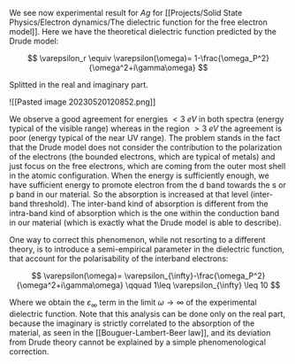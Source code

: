 We see now experimental result for $Ag$ for [[Projects/Solid State Physics/Electron dynamics/The dielectric function for the free electron model]].
Here we have the theoretical dielectric function predicted by the Drude model:

$$  \varepsilon_r \equiv \varepsilon(\omega)= 1-\frac{\omega_P^2}{\omega^2+i\gamma\omega} $$

Splitted in the real and imaginary part.

![[Pasted image 20230520120852.png]]

We observe a good agreement for energies $<3\ eV$ in both spectra (energy  typical of the visible range) whereas in the region $> 3 \ eV$ the agreement is poor (energy typical of the near UV range).
The problem stands in the fact that the Drude model does not consider the contribution to the polarization of the electrons (the bounded electrons, which are typical of metals) and just focus on the free electrons, which are coming from the outer most shell in the atomic configuration.
When the energy is sufficiently enough, we have sufficient energy to promote electron from the d band towards the s or p band in our material. So the absorption is increased at that level (inter-band threshold). The inter-band kind of absorption is different from the intra-band kind of absorption which is the one within the conduction band in our material (which is exactly what the Drude model is able to describe).

One way to correct this phenomenon, while not resorting to a different theory, is to introduce a semi-empirical parameter in the dielectric function, that account for the polarisability of the interband electrons:

$$   \varepsilon(\omega)= \varepsilon_{\infty}-\frac{\omega_P^2}{\omega^2+i\gamma\omega} \qquad 1\leq \varepsilon_{\infty} \leq 10 $$

Where we obtain the $\varepsilon_{\infty}$ term in the limit $\omega \to \infty$ of the experimental dielectric function.
Note that this analysis can be done only on the real part, because the imaginary is strictly correlated to the absorption of the material, as seen in the [[Bouguer-Lambert-Beer law]], and its deviation from Drude theory cannot be explained by a simple phenomenological correction. 